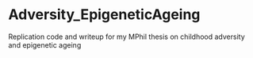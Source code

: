 # Adversity_EpigeneticAgeing
Replication code and writeup for my MPhil thesis on childhood adversity and epigenetic ageing
